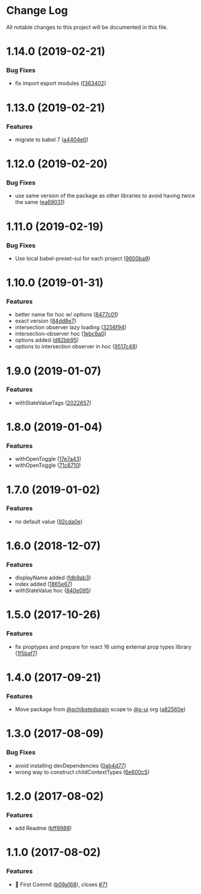 # Change Log

All notable changes to this project will be documented in this file.

<a name="1.14.0"></a>
# 1.14.0 (2019-02-21)


### Bug Fixes

* fix import export modules ([f363402](https://github.com/SUI-Components/sui/commit/f363402))



<a name="1.13.0"></a>
# 1.13.0 (2019-02-21)


### Features

* migrate to babel 7 ([a4404e0](https://github.com/SUI-Components/sui/commit/a4404e0))



<a name="1.12.0"></a>
# 1.12.0 (2019-02-20)


### Bug Fixes

* use same version of the package as other libraries to avoid having twice the same ([ea69031](https://github.com/SUI-Components/sui/commit/ea69031))



<a name="1.11.0"></a>
# 1.11.0 (2019-02-19)


### Bug Fixes

* Use local babel-preset-sui for each project ([9600ba9](https://github.com/SUI-Components/sui/commit/9600ba9))



<a name="1.10.0"></a>
# 1.10.0 (2019-01-31)


### Features

* better name for hoc w/ options ([8477c01](https://github.com/SUI-Components/sui/commit/8477c01))
* exact version ([84dd8e7](https://github.com/SUI-Components/sui/commit/84dd8e7))
* intersection observer lazy loading ([3256f94](https://github.com/SUI-Components/sui/commit/3256f94))
* intersection-observer hoc ([1ebc8a0](https://github.com/SUI-Components/sui/commit/1ebc8a0))
* options added ([d82bb95](https://github.com/SUI-Components/sui/commit/d82bb95))
* options to intersection observer in hoc ([9517c48](https://github.com/SUI-Components/sui/commit/9517c48))



<a name="1.9.0"></a>
# 1.9.0 (2019-01-07)


### Features

* withStateValueTags ([2022657](https://github.com/SUI-Components/sui/commit/2022657))



<a name="1.8.0"></a>
# 1.8.0 (2019-01-04)


### Features

* withOpenToggle ([17e7a43](https://github.com/SUI-Components/sui/commit/17e7a43))
* withOpenToggle ([71c8710](https://github.com/SUI-Components/sui/commit/71c8710))



<a name="1.7.0"></a>
# 1.7.0 (2019-01-02)


### Features

* no default value ([92cda0e](https://github.com/SUI-Components/sui/commit/92cda0e))



<a name="1.6.0"></a>
# 1.6.0 (2018-12-07)


### Features

* displayName added ([fdb9ab3](https://github.com/SUI-Components/sui/commit/fdb9ab3))
* index added ([1865e67](https://github.com/SUI-Components/sui/commit/1865e67))
* withStateValue hoc ([840e095](https://github.com/SUI-Components/sui/commit/840e095))



<a name="1.5.0"></a>
# 1.5.0 (2017-10-26)


### Features

* fix proptypes and prepare for react 16 using external prop types library ([1f5baf7](https://github.com/SUI-Components/sui/commit/1f5baf7))



<a name="1.4.0"></a>
# 1.4.0 (2017-09-21)


### Features

* Move package from [@schibstedspain](https://github.com/schibstedspain) scope to [@s-ui](https://github.com/s-ui) org ([a82560e](https://github.com/SUI-Components/sui/commit/a82560e))



<a name="1.3.0"></a>
# 1.3.0 (2017-08-09)


### Bug Fixes

* avoid installing devDependencies ([0ab4d77](https://github.com/SUI-Components/sui/commit/0ab4d77))
* wrong way to construct childContextTypes ([6e600c5](https://github.com/SUI-Components/sui/commit/6e600c5))



<a name="1.2.0"></a>
# 1.2.0 (2017-08-02)


### Features

* add Readme ([bff8988](https://github.com/SUI-Components/sui/commit/bff8988))



<a name="1.1.0"></a>
# 1.1.0 (2017-08-02)


### Features

* 🌈 First Commit ([b09a168](https://github.com/SUI-Components/sui/commit/b09a168)), closes [#71](https://github.com/SUI-Components/sui/issues/71)



